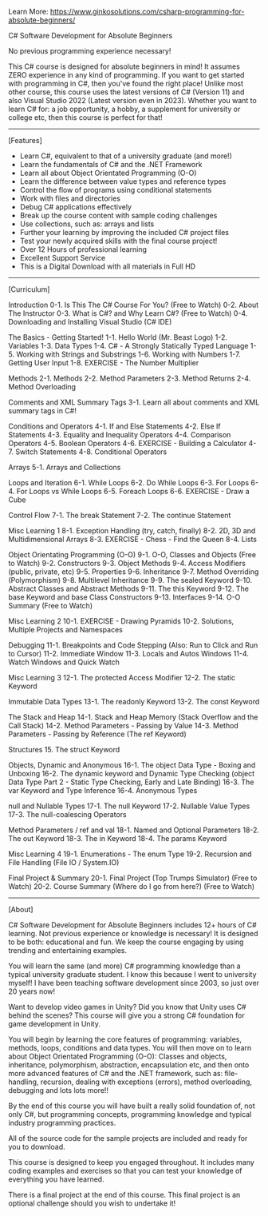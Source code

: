 Learn More: https://www.ginkosolutions.com/csharp-programming-for-absolute-beginners/

C# Software Development for Absolute Beginners

No previous programming experience necessary!

This C# course is designed for absolute beginners in mind! It assumes ZERO experience in any kind of programming. If you want to get started with programming in C#, then you've found the right place! Unlike most other course, this course uses the latest versions of C# (Version 11) and also Visual Studio 2022 (Latest version even in 2023). Whether you want to learn C# for: a job opportunity, a hobby, a supplement for university or college etc, then this course is perfect for that!

------------------------------------------------------------------------------------------------------------

[Features]

- Learn C#, equivalent to that of a university graduate (and more!)
- Learn the fundamentals of C# and the .NET Framework
- Learn all about Object Orientated Programming (O-O)
- Learn the difference between value types and reference types
- Control the flow of programs using conditional statements
- Work with files and directories
- Debug C# applications effectively
- Break up the course content with sample coding challenges
- Use collections, such as: arrays and lists
- Further your learning by improving the included C# project files
- Test your newly acquired skills with the final course project!
- Over 12 Hours of professional learning
- Excellent Support Service
- This is a Digital Download with all materials in Full HD

------------------------------------------------------------------------------------------------------------

[Curriculum]

Introduction
0-1. Is This The C# Course For You? (Free to Watch)
0-2. About The Instructor
0-3. What is C#? and Why Learn C#? (Free to Watch)
0-4. Downloading and Installing Visual Studio (C# IDE)

The Basics - Getting Started!
1-1. Hello World (Mr. Beast Logo)
1-2. Variables
1-3. Data Types
1-4. C# - A Strongly Statically Typed Language
1-5. Working with Strings and Substrings
1-6. Working with Numbers
1-7. Getting User Input
1-8. EXERCISE - The Number Multiplier

Methods
2-1. Methods
2-2. Method Parameters
2-3. Method Returns
2-4. Method Overloading

Comments and XML Summary Tags
3-1. Learn all about comments and XML summary tags in C#!

Conditions and Operators
4-1. If and Else Statements
4-2. Else If Statements
4-3. Equality and Inequality Operators
4-4. Comparison Operators
4-5. Boolean Operators
4-6. EXERCISE - Building a Calculator
4-7. Switch Statements
4-8. Conditional Operators

Arrays
5-1. Arrays and Collections

Loops and Iteration
6-1. While Loops
6-2. Do While Loops
6-3. For Loops
6-4. For Loops vs While Loops
6-5. Foreach Loops
6-6. EXERCISE - Draw a Cube

Control Flow
7-1. The break Statement
7-2. The continue Statement

Misc Learning 1
8-1. Exception Handling (try, catch, finally)
8-2. 2D, 3D and Multidimensional Arrays
8-3. EXERCISE - Chess - Find the Queen
8-4. Lists

Object Orientating Programming (O-O)
9-1. O-O, Classes and Objects (Free to Watch)
9-2. Constructors
9-3. Object Methods
9-4. Access Modifiers (public, private, etc)
9-5. Properties
9-6. Inheritance
9-7. Method Overriding (Polymorphism)
9-8. Multilevel Inheritance
9-9. The sealed Keyword
9-10. Abstract Classes and Abstract Methods
9-11. The this Keyword
9-12. The base Keyword and base Class Constructors
9-13. Interfaces
9-14. O-O Summary (Free to Watch)

Misc Learning 2
10-1. EXERCISE - Drawing Pyramids
10-2. Solutions, Multiple Projects and Namespaces

Debugging
11-1. Breakpoints and Code Stepping (Also: Run to Click and Run to Cursor)
11-2. Immediate Window
11-3. Locals and Autos Windows
11-4. Watch Windows and Quick Watch

Misc Learning 3
12-1. The protected Access Modifier
12-2. The static Keyword

Immutable Data Types
13-1. The readonly Keyword
13-2. The const Keyword

The Stack and Heap
14-1. Stack and Heap Memory (Stack Overflow and the Call Stack)
14-2. Method Parameters - Passing by Value
14-3. Method Parameters - Passing by Reference (The ref Keyword)

Structures
15. The struct Keyword

Objects, Dynamic and Anonymous
16-1. The object Data Type - Boxing and Unboxing
16-2. The dynamic keyword and Dynamic Type Checking (object Data Type Part 2 - Static Type Checking, Early and Late Binding)
16-3. The var Keyword and Type Inference
16-4. Anonymous Types

null and Nullable Types
17-1. The null Keyword
17-2. Nullable Value Types
17-3. The null-coalescing Operators

Method Parameters / ref and val
18-1. Named and Optional Parameters
18-2. The out Keyword
18-3. The in Keyword
18-4. The params Keyword

Misc Learning 4
19-1. Enumerations - The enum Type
19-2. Recursion and File Handling (File IO / System.IO)

Final Project & Summary
20-1. Final Project (Top Trumps Simulator) (Free to Watch)
20-2. Course Summary (Where do I go from here?) (Free to Watch)

------------------------------------------------------------------------------------------------------------

[About]

C# Software Development for Absolute Beginners includes 12+ hours of C# learning. Not previous experience or knowledge is necessary! It is designed to be both: educational and fun. We keep the course engaging by using trending and entertaining examples.

You will learn the same (and more) C# programming knowledge than a typical university graduate student. I know this because I went to university myself! I have been teaching software development since 2003, so just over 20 years now!

Want to develop video games in Unity? Did you know that Unity uses C# behind the scenes? This course will give you a strong C# foundation for game development in Unity.

You will begin by learning the core features of programming: variables, methods, loops, conditions and data types. You will then move on to learn about Object Orientated Programming (O-O): Classes and objects, inheritance, polymorphism, abstraction, encapsulation etc, and then onto more advanced features of C# and the .NET framework, such as: file-handling, recursion, dealing with exceptions (errors), method overloading, debugging and lots lots more!!

By the end of this course you will have built a really solid foundation of, not only C#, but programming concepts, programming knowledge and typical industry programming practices.

All of the source code for the sample projects are included and ready for you to download.

This course is designed to keep you engaged throughout. It includes many coding examples and exercises so that you can test your knowledge of everything you have learned.

There is a final project at the end of this course. This final project is an optional challenge should you wish to undertake it!

